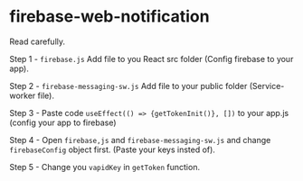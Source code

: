 # firebase-web-notification

Read carefully.

Step 1 - ``firebase.js`` Add file to you React src folder (Config firebase to your app).

Step 2 - ``firebase-messaging-sw.js`` Add file to your public folder (Service-worker file).

Step 3 - Paste code ``useEffect(() => {getTokenInit()}, [])`` to your app.js (config your app to firebase)

Step 4 - Open ``firebase,js`` and ``firebase-messaging-sw.js`` and change ``firebaseConfig`` object first. (Paste your keys insted of).

Step 5 - Change you ``vapidKey`` in ``getToken`` function.
